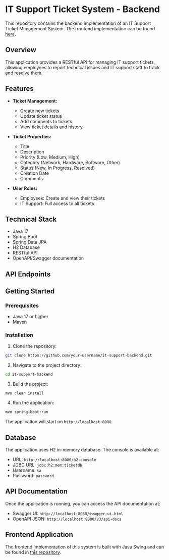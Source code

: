 # IT Support Ticket System - Backend

This repository contains the backend implementation of an IT Support Ticket Management System. The frontend implementation can be found [here](URL_OF_YOUR_FRONTEND_REPO).

## Overview

This application provides a RESTful API for managing IT support tickets, allowing employees to report technical issues and IT support staff to track and resolve them.

## Features

- **Ticket Management:**
  - Create new tickets
  - Update ticket status
  - Add comments to tickets
  - View ticket details and history

- **Ticket Properties:**
  - Title
  - Description
  - Priority (Low, Medium, High)
  - Category (Network, Hardware, Software, Other)
  - Status (New, In Progress, Resolved)
  - Creation Date
  - Comments

- **User Roles:**
  - Employees: Create and view their tickets
  - IT Support: Full access to all tickets

## Technical Stack

- Java 17
- Spring Boot
- Spring Data JPA
- H2 Database
- RESTful API
- OpenAPI/Swagger documentation

## API Endpoints

## Getting Started

### Prerequisites

- Java 17 or higher
- Maven

### Installation

1. Clone the repository:
```bash
git clone https://github.com/your-username/it-support-backend.git
```

2. Navigate to the project directory:
```bash
cd it-support-backend
```

3. Build the project:
```bash
mvn clean install
```

4. Run the application:
```bash
mvn spring-boot:run
```

The application will start on `http://localhost:8080`

## Database

The application uses H2 in-memory database. The console is available at:
- URL: `http://localhost:8080/h2-console`
- JDBC URL: `jdbc:h2:mem:ticketdb`
- Username: `sa`
- Password: `password`

## API Documentation

Once the application is running, you can access the API documentation at:
- Swagger UI: `http://localhost:8080/swagger-ui.html`
- OpenAPI JSON: `http://localhost:8080/v3/api-docs`

## Frontend Application

The frontend implementation of this system is built with Java Swing and can be found in [this repository]([URL_OF_YOUR_FRONTEND_REPO](https://github.com/hakimchemlal/HahnTaskTicketSwing)).
